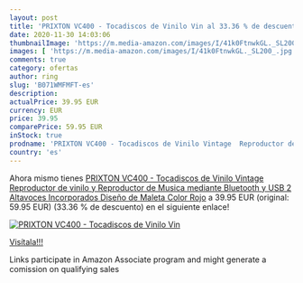 ```yaml
---
layout: post
title: 'PRIXTON VC400 - Tocadiscos de Vinilo Vin al 33.36 % de descuento'
date: 2020-11-30 14:03:06
thumbnailImage: 'https://m.media-amazon.com/images/I/41k0FtnwkGL._SL200_.jpg'
images: [ 'https://m.media-amazon.com/images/I/41k0FtnwkGL._SL200_.jpg' ]
comments: true
category: ofertas
author: ring
slug: 'B071WMFMFT-es'
description:
actualPrice: 39.95 EUR
currency: EUR
price: 39.95
comparePrice: 59.95 EUR
inStock: true
prodname: 'PRIXTON VC400 - Tocadiscos de Vinilo Vintage  Reproductor de vinilo y Reproductor de Musica mediante Bluetooth y USB  2 Altavoces Incorporados  Diseño de Maleta  Color Rojo'
country: 'es'
---
```


Ahora mismo tienes [PRIXTON VC400 - Tocadiscos de Vinilo Vintage  Reproductor de vinilo y Reproductor de Musica mediante Bluetooth y USB  2 Altavoces Incorporados  Diseño de Maleta  Color Rojo](https://www.amazon.es/dp/B071WMFMFT/?tag=tolees-21) a 39.95 EUR (original: 59.95 EUR) (33.36 %  de descuento) en el siguiente enlace!

[![PRIXTON VC400 - Tocadiscos de Vinilo Vin](https://m.media-amazon.com/images/I/41k0FtnwkGL._SL200_.jpg)](https://www.amazon.es/dp/B071WMFMFT/?tag=tolees-21)

[Visítala!!!](https://www.amazon.es/dp/B071WMFMFT/?tag=tolees-21)

Links participate in Amazon Associate program and might generate a comission on qualifying sales
